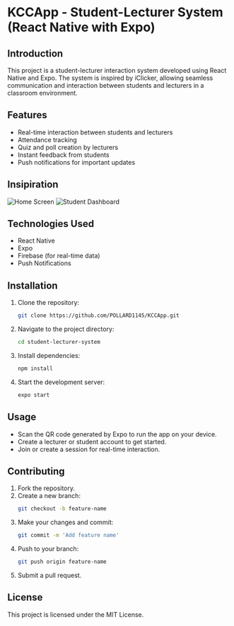 # KCCApp - Student-Lecturer System (React Native with Expo)

## Introduction
This project is a student-lecturer interaction system developed using React Native and Expo. The system is inspired by iClicker, allowing seamless communication and interaction between students and lecturers in a classroom environment.

## Features
- Real-time interaction between students and lecturers
- Attendance tracking
- Quiz and poll creation by lecturers
- Instant feedback from students
- Push notifications for important updates

## Insipiration
![Home Screen](https://github.com/user-attachments/assets/385bd548-2838-4cbb-b5e1-73c83ae18d7d) ![Student Dashboard](https://github.com/user-attachments/assets/754dbc92-7d7d-4f6a-9af7-c8287072480f)


## Technologies Used
- React Native
- Expo
- Firebase (for real-time data)
- Push Notifications

## Installation
1. Clone the repository:
   ```bash
   git clone https://github.com/POLLARD1145/KCCApp.git
   ```
2. Navigate to the project directory:
   ```bash
   cd student-lecturer-system
   ```
3. Install dependencies:
   ```bash
   npm install
   ```
4. Start the development server:
   ```bash
   expo start
   ```

## Usage
- Scan the QR code generated by Expo to run the app on your device.
- Create a lecturer or student account to get started.
- Join or create a session for real-time interaction.

## Contributing
1. Fork the repository.
2. Create a new branch:
   ```bash
   git checkout -b feature-name
   ```
3. Make your changes and commit:
   ```bash
   git commit -m 'Add feature name'
   ```
4. Push to your branch:
   ```bash
   git push origin feature-name
   ```
5. Submit a pull request.

## License
This project is licensed under the MIT License.



